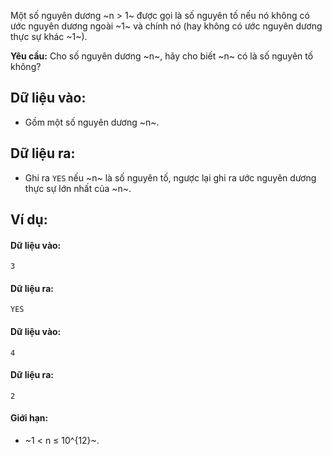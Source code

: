 Một số nguyên dương ~n > 1~ được gọi là số nguyên tố nếu nó không có ước nguyên dương ngoài ~1~ và chính nó (hay không có ước nguyên dương thực sự khác ~1~).

**Yêu cầu:** Cho số nguyên dương ~n~, hãy cho biết ~n~ có là số nguyên tố không?

## Dữ liệu vào:
- Gồm một số nguyên dương ~n~.

## Dữ liệu ra:
- Ghi ra `YES` nếu ~n~ là số nguyên tố, ngược lại ghi ra ước nguyên dương thực sự lớn nhất của ~n~.

## Ví dụ:
#### Dữ liệu vào:
```
3
```

#### Dữ liệu ra:
```
YES
```

#### Dữ liệu vào:
```
4
```

#### Dữ liệu ra:
```
2
```

#### Giới hạn:
- ~1 < n ≤ 10^{12}~.